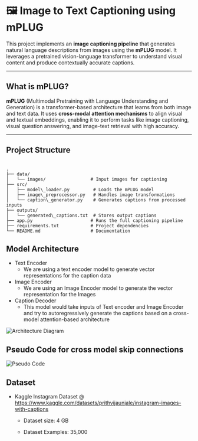 
# 🖼️ Image to Text Captioning using mPLUG

This project implements an **image captioning pipeline** that generates natural language descriptions from images using the **mPLUG** model. It leverages a pretrained vision-language transformer to understand visual content and produce contextually accurate captions.

---

## What is mPLUG?

**mPLUG** (Multimodal Pretraining with Language Understanding and Generation) is a transformer-based architecture that learns from both image and text data. It uses **cross-modal attention mechanisms** to align visual and textual embeddings, enabling it to perform tasks like image captioning, visual question answering, and image-text retrieval with high accuracy.

---

## Project Structure

```

.
├── data/
│   └── images/                 # Input images for captioning
├── src/
│   ├── model\_loader.py         # Loads the mPLUG model
│   ├── image\_preprocessor.py   # Handles image transformations
│   └── caption\_generator.py    # Generates captions from processed inputs
├── outputs/
│   └── generated\_captions.txt  # Stores output captions
├── app.py                      # Runs the full captioning pipeline
├── requirements.txt            # Project dependencies
└── README.md                   # Documentation

````


## Model Architecture 

- Text Encoder 
  - We are using a text encoder model to generate vector representations for the caption data 
- Image Encoder 
  - We are using an Image Encoder model to generate the vector representation for the Images 
- Caption Decoder
  - This model would take inputs of Text encoder and Image Encoder and try to autoregressively generate the captions based on a cross-model attention-based architecture


![Architecture Diagram](mPLUG_Architecture.png)

## Pseudo Code for cross model skip connections

![Pseudo Code](mPLUG_Architecture.png)



## Dataset 

- Kaggle Instagram Dataset @ https://www.kaggle.com/datasets/prithvijaunjale/instagram-images-with-captions 

  - Dataset size: 4 GB 

  - Dataset Examples: 35,000
